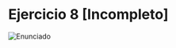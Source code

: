 # Ejercicio 8 [Incompleto]

![Enunciado](https://github.com/Lukas-De-Angelis-Riva/Estructura-Assembly/blob/master/Guia6/Ejercicio08/Enunciado.JPG)